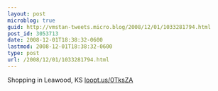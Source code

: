 ```yaml
---
layout: post
microblog: true
guid: http://vmstan-tweets.micro.blog/2008/12/01/1033281794.html
post_id: 3053713
date: 2008-12-01T18:38:32-0600
lastmod: 2008-12-01T18:38:32-0600
type: post
url: /2008/12/01/1033281794.html
---
```

Shopping in Leawood, KS [loopt.us/0TksZA](http://loopt.us/0TksZA)
